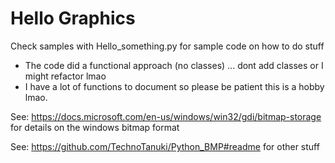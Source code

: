 # Hello Graphics
Check samples with Hello_something.py for sample code on how to do stuff
* The code did a functional approach (no classes) ... dont add classes or I might refactor lmao
* I have a lot of functions to document so please be patient this is a hobby lmao.

See: https://docs.microsoft.com/en-us/windows/win32/gdi/bitmap-storage
for details on the windows bitmap format

See: https://github.com/TechnoTanuki/Python_BMP#readme for other stuff
